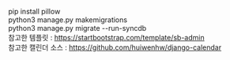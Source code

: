 pip install pillow
<br />
python3 manage.py makemigrations
<br />
python3 manage.py migrate --run-syncdb
<br />
참고한 템플릿 : https://startbootstrap.com/template/sb-admin
<br />
참고한 캘린더 소스 : https://github.com/huiwenhw/django-calendar
